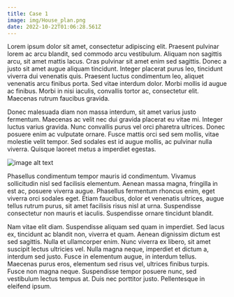 ```yaml
---
title: Case 1
image: img/House_plan.png
date: 2022-10-22T01:06:28.561Z
---
```

Lorem ipsum dolor sit amet, consectetur adipiscing elit. Praesent pulvinar lorem ac arcu blandit, sed commodo arcu vestibulum. Aliquam non sagittis arcu, sit amet mattis lacus. Cras pulvinar sit amet enim sed sagittis. Donec a justo sit amet augue aliquam tincidunt. Integer placerat purus leo, tincidunt viverra dui venenatis quis. Praesent luctus condimentum leo, aliquet venenatis arcu finibus porta. Sed vitae interdum dolor. Morbi mollis id augue ac finibus. Morbi in nisi iaculis, convallis tortor ac, consectetur elit. Maecenas rutrum faucibus gravida.

Donec malesuada diam non massa interdum, sit amet varius justo fermentum. Maecenas ac velit nec dui gravida placerat eu vitae mi. Integer luctus varius gravida. Nunc convallis purus vel orci pharetra ultrices. Donec posuere enim ac vulputate ornare. Fusce mattis orci sed sem mollis, vitae molestie velit tempor. Sed sodales est id augue mollis, ac pulvinar nulla viverra. Quisque laoreet metus a imperdiet egestas.

![image alt text](img/annie-spratt-wgivdx9dbdq-unsplash.jpg "A nice image")

Phasellus condimentum tempor mauris id condimentum. Vivamus sollicitudin nisl sed facilisis elementum. Aenean massa magna, fringilla in est ac, posuere viverra augue. Phasellus fermentum rhoncus enim, eget viverra orci sodales eget. Etiam faucibus, dolor et venenatis ultrices, augue tellus rutrum purus, sit amet facilisis risus nisl at urna. Suspendisse consectetur non mauris et iaculis. Suspendisse ornare tincidunt blandit.

Nam vitae elit diam. Suspendisse aliquam sed quam in imperdiet. Sed lacus ex, tincidunt ac blandit non, viverra et quam. Aenean dignissim dictum est sed sagittis. Nulla et ullamcorper enim. Nunc viverra ex libero, sit amet suscipit lectus ultricies vel. Nulla magna neque, imperdiet et dictum a, interdum sed justo. Fusce in elementum augue, in interdum tellus. Maecenas purus eros, elementum sed risus vel, ultrices finibus turpis. Fusce non magna neque. Suspendisse tempor posuere nunc, sed vestibulum lectus tempus at. Duis nec porttitor justo. Pellentesque in eleifend ipsum.